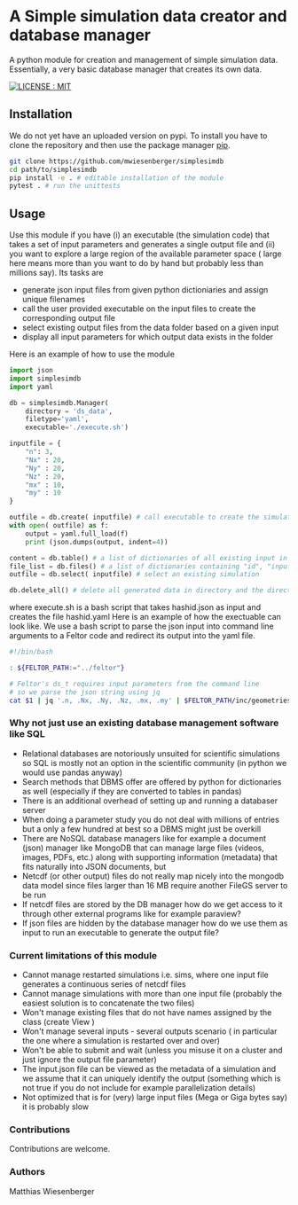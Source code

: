# A Simple simulation data creator and database manager
A python module for creation and management of simple simulation data.
Essentially, a very basic database manager that creates its own data.


[![LICENSE : MIT](https://img.shields.io/badge/License-MIT-yellow.svg)](https://opensource.org/licenses/MIT)

## Installation
We do not yet have an uploaded version on pypi.
To install you have to clone the repository and then use the package manager [pip](https://pip.pypa.io/en/stable/).

```bash
git clone https://github.com/mwiesenberger/simplesimdb
cd path/to/simplesimdb
pip install -e . # editable installation of the module
pytest . # run the unittests
```

## Usage
Use this module if you have (i) an executable (the simulation code) that takes a set of input parameters
and generates a single output file and (ii) you want to explore a large region of the
available parameter space ( large here means more than you want to do by hand
but probably less than millions say).
Its tasks are
 - generate json input files from given python dictioniaries and assign unique
   filenames
 - call the user provided executable on the input files to create the
   corresponding output file
 - select existing output files from the data folder based on a given input
 - display all input parameters for which output data exists in the folder

Here is an example of how to use the module

```python
import json
import simplesimdb
import yaml

db = simplesimdb.Manager(
    directory = 'ds_data',
    filetype='yaml',
    executable='./execute.sh')

inputfile = {
    "n": 3,
    "Nx" : 20,
    "Ny" : 20,
    "Nz" : 20,
    "mx" : 10,
    "my" : 10
}

outfile = db.create( inputfile) # call executable to create the simulation data using inputfile as input
with open( outfile) as f:
    output = yaml.full_load(f)
    print (json.dumps(output, indent=4))

content = db.table() # a list of dictionaries of all existing input in the directory
file_list = db.files() # a list of dictionaries containing "id", "inputfile" and "outputfile" entries.
outfile = db.select( inputfile) # select an existing simulation

db.delete_all() # delete all generated data in directory and the directory itself if empty
```
where execute.sh is a bash script that takes hashid.json as input and creates the file
hashid.yaml
Here is an example of how the exectuable can look like. We use a bash script
to parse the json input into command line arguments to a Feltor code
and redirect its output into the yaml file.
```bash
#!/bin/bash

: ${FELTOR_PATH:="../feltor"}

# Feltor's ds_t requires input parameters from the command line
# so we parse the json string using jq
cat $1 | jq '.n, .Nx, .Ny, .Nz, .mx, .my' | $FELTOR_PATH/inc/geometries/ds_t > $2
```

### Why not just use an existing database management software like SQL
 - Relational databases are notoriously unsuited for scientific simulations so
   SQL is mostly not an option in the scientific community (in python we would
   use pandas anyway)
 - Search methods that DBMS offer are offered by python for dictionaries as
   well (especially if they are converted to tables in pandas)
 - There is an additional overhead of setting up and running a databaser server
 - When doing a parameter study you do not deal with millions of entries but a
   only a few hundred at best so a DBMS might just be overkill
 - There are NoSQL database managers like for example a document (json) manager
   like MongoDB that can  manage large files (videos, images, PDFs, etc.) along
   with supporting information (metadata) that fits naturally into JSON
   documents, but
 - Netcdf (or other output) files do not really map nicely into the mongodb
   data model since files larger than 16 MB require another FileGS server to be
   run
 - If netcdf files are stored by the DB manager how do we get access to it
   through other external programs like for example paraview?
 - If json files are hidden by the database manager how do we use them as input
   to run an executable to generate the output file?

### Current limitations of this module
 - Cannot manage restarted simulations i.e. sims, where one input file
   generates a continuous series of netcdf files
 - Cannot manage simulations with more than one input file (probably the
   easiest solution is to concatenate the two files)
 - Won't manage existing files that do not have names assigned by the class
   (create View )
 - Won't manage several inputs - several outputs scenario ( in particular the
   one where a simulation is restarted over and over)
 - Won't be able to submit and wait (unless you misuse it on a cluster and just
   ignore the output file parameter)
 - The input.json file can be viewed as the metadata of a simulation and we
   assume that it can uniquely identify the output (something which is not true
   if you do not include for example parallelization details)
 - Not optimized that is for (very) large input files (Mega or Giga bytes say) it
   is probably slow

### Contributions
Contributions are welcome.
### Authors
Matthias Wiesenberger

